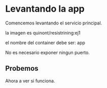 # Levantando la app

Comencemos levantando el servicio principal.

la imagen es quinont/resistrining:ej1

el nombre del container debe ser: app

No es necesario exponer ningun puerto.

## Probemos

Ahora a ver si funciona.
